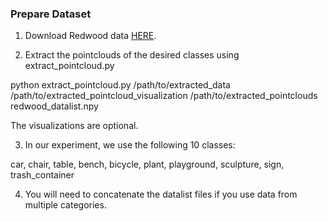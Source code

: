 ### Prepare Dataset

1. Download Redwood data [HERE](https://github.com/intel-isl/redwood-3dscan).

2. Extract the pointclouds of the desired classes using extract_pointcloud.py

python extract_pointcloud.py /path/to/extracted_data /path/to/extracted_pointcloud_visualization /path/to/extracted_pointclouds redwood_datalist.npy

The visualizations are optional.

3. In our experiment, we use the following 10 classes:

car, chair, table, bench, bicycle, plant, playground, sculpture, sign, trash_container

4. You will need to concatenate the datalist files if you use data from multiple categories.
